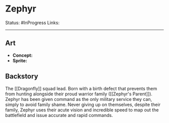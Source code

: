 # Zephyr
Status: #InProgress
Links:
___
## Art
- **Concept:**
- **Sprite:**

## Backstory
The [[Dragonfly]] squad lead. Born with a birth defect that prevents them from hunting alongside their proud warrior family ([[Zephyr's Parent]]). Zephyr has been given command as the only military service they can, simply to avoid family shame. Never giving up on themselves, despite their family, Zephyr uses their acute vision and incredible speed to map out the battlefield and issue accurate and rapid commands.